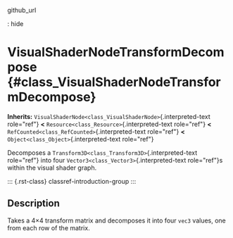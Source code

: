github_url

:   hide

# VisualShaderNodeTransformDecompose {#class_VisualShaderNodeTransformDecompose}

**Inherits:**
`VisualShaderNode<class_VisualShaderNode>`{.interpreted-text role="ref"}
**\<** `Resource<class_Resource>`{.interpreted-text role="ref"} **\<**
`RefCounted<class_RefCounted>`{.interpreted-text role="ref"} **\<**
`Object<class_Object>`{.interpreted-text role="ref"}

Decomposes a `Transform3D<class_Transform3D>`{.interpreted-text
role="ref"} into four `Vector3<class_Vector3>`{.interpreted-text
role="ref"}s within the visual shader graph.

::: {.rst-class}
classref-introduction-group
:::

## Description

Takes a 4×4 transform matrix and decomposes it into four `vec3` values,
one from each row of the matrix.
